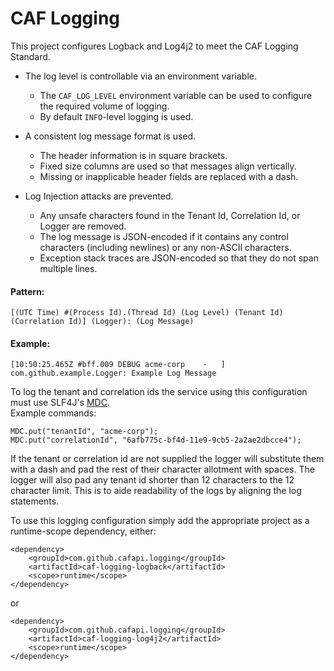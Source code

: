 # CAF Logging
This project configures Logback and Log4j2 to meet the CAF Logging Standard.

- The log level is controllable via an environment variable.  
    - The `CAF_LOG_LEVEL` environment variable can be used to configure the required volume of logging.  
    - By default `INFO`-level logging is used.

- A consistent log message format is used.  
    - The header information is in square brackets.
    - Fixed size columns are used so that messages align vertically.
    - Missing or inapplicable header fields are replaced with a dash.

- Log Injection attacks are prevented.  
    - Any unsafe characters found in the Tenant Id, Correlation Id, or Logger are removed.
    - The log message is JSON-encoded if it contains any control characters (including newlines) or any non-ASCII characters.
    - Exception stack traces are JSON-encoded so that they do not span multiple lines.

#### Pattern:
    [(UTC Time) #(Process Id).(Thread Id) (Log Level) (Tenant Id) (Correlation Id)] (Logger): (Log Message)

#### Example:
    [10:50:25.465Z #bff.009 DEBUG acme-corp    -   ] com.github.example.Logger: Example Log Message

To log the tenant and correlation ids the service using this configuration must use SLF4J's [MDC](https://www.slf4j.org/manual.html#mdc).  
Example commands:

    MDC.put("tenantId", "acme-corp");
    MDC.put("correlationId", "6afb775c-bf4d-11e9-9cb5-2a2ae2dbcce4");

If the tenant or correlation id are not supplied the logger will substitute them with a dash and pad the rest of their character allotment with spaces.  The logger will also pad any tenant id shorter than 12 characters to the 12 character limit.  This is to aide readability of the logs by aligning the log statements.

To use this logging configuration simply add the appropriate project as a runtime-scope dependency, either:

    <dependency>
        <groupId>com.github.cafapi.logging</groupId>
        <artifactId>caf-logging-logback</artifactId>
        <scope>runtime</scope>
    </dependency>

or

    <dependency>
        <groupId>com.github.cafapi.logging</groupId>
        <artifactId>caf-logging-log4j2</artifactId>
        <scope>runtime</scope>
    </dependency>
